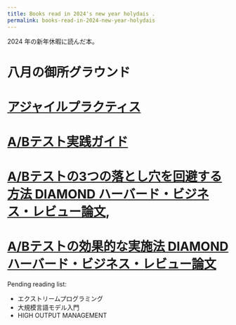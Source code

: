 ```yaml
---
title: Books read in 2024's new year holydais .
permalink: books-read-in-2024-new-year-holydais
---
```


2024 年の新年休暇に読んだ本。


# 八月の御所グラウンド

# [アジャイルプラクティス](https://www.amazon.co.jp/gp/product/B01IGW59F)

# [A/Bテスト実践ガイド](https://www.amazon.co.jp/gp/product/B08Z3TPVZG)

# [A/Bテストの3つの落とし穴を回避する方法 DIAMOND ハーバード・ビジネス・レビュー論文](https://www.amazon.co.jp/gp/product/B08QRMCKS1),
# [A/Bテストの効果的な実施法 DIAMOND ハーバード・ビジネス・レビュー論文](https://www.amazon.co.jp/gp/product/B07KZQ2K42)


Pending reading list:
* エクストリームプログラミング
* 大規模言語モデル入門
* HIGH OUTPUT MANAGEMENT
